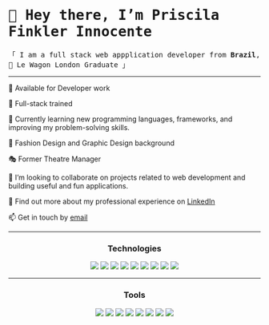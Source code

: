<h1><samp>👋 Hey there, I’m Priscila Finkler Innocente</samp></h1>
<samp>「 I am a full stack web appplication developer from <b>Brazil</b>, 🚐 Le Wagon London Graduate 」</samp>
    

<hr>
<p>📆 Available for Developer work</p> 
<p>🧠 Full-stack trained</p>
<p>🌱 Currently learning new programming languages, frameworks, and improving my problem-solving skills.
<p>🧣 Fashion Design and Graphic Design background</p>
<p>🎭 Former Theatre Manager</p>
<p>💞️ I’m looking to collaborate on projects related to web development and building useful and fun applications.</p>
<p>📄 Find out more about my professional experience on <a href="https://www.linkedin.com/in/priscilafinkler/">LinkedIn</a></p>
<p>📫 Get in touch by <a href="mailto:prifinkler@gmail.com" target="_blank">email</a></p>
<hr>

<h3 align="center">Technologies</h3>
<div align="center">
<img src="https://img.shields.io/badge/Ruby-323d55?style=for-the-badge&logo=ruby&logoColor=white">
<img src="https://img.shields.io/badge/Ruby_on_Rails-324258?style=for-the-badge&logo=ruby-on-rails&logoColor=white">
<img src="https://img.shields.io/badge/JavaScript-2e5d6c?style=for-the-badge&logo=javascript&logoColor=white">
<img src="https://img.shields.io/badge/HTML-276e79?style=for-the-badge&logo=html5&logoColor=white">
<img src="https://img.shields.io/badge/CSS-22777f?&style=for-the-badge&logo=css3&logoColor=white">
<img src="https://img.shields.io/badge/Bootstrap-148688?style=for-the-badge&logo=bootstrap&logoColor=white">
<img src="https://img.shields.io/badge/PostgreSQL-0c8a8b?style=for-the-badge&logo=postgresql&logoColor=white">
<img src="https://img.shields.io/badge/SQLite-0c8a8b?style=for-the-badge&logo=sqlite&logoColor=white">
<img src="https://img.shields.io/badge/Heroku-009894?style=for-the-badge&logo=heroku&logoColor=white">
<hr>
<h3 align="center">Tools</h3>
<img src="https://img.shields.io/badge/Slack-2a143b?style=for-the-badge&logo=slack&logoColor=white">
<img src="https://img.shields.io/badge/GIT-3f2049?style=for-the-badge&logo=git&logoColor=white">
<img src="https://img.shields.io/badge/GitHub-40274e?style=for-the-badge&logo=github&logoColor=white">
<img src="https://img.shields.io/badge/adobe%20photoshop-413052?style=for-the-badge&logo=adobe%20photoshop&logoColor=white">  
<img src="https://img.shields.io/badge/Figma-433958?style=for-the-badge&logo=figma&logoColor=white">
<img src="https://img.shields.io/badge/Visual_Studio_Code-53496e?style=for-the-badge&logo=visual%20studio%20code&logoColor=white">
<img src="https://img.shields.io/badge/Trello-4b4668?style=for-the-badge&logo=trello&logoColor=white">
<img src="https://img.shields.io/badge/Terminal-3f425f?style=for-the-badge&logo=windows%20terminal&logoColor=white"> 
</div>
<!---
prifinkler/prifinkler is a ✨ special ✨ repository because its `README.md` (this file) appears on your GitHub profile.
You can click the Preview link to take a look at your changes.
--->
